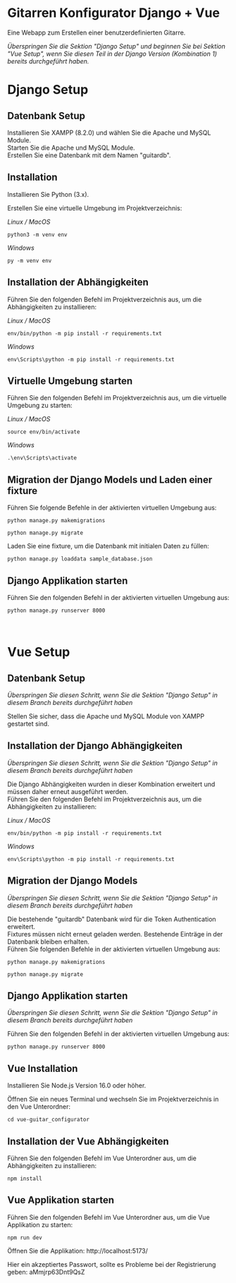 # Gitarren Konfigurator Django + Vue
Eine Webapp zum Erstellen einer benutzerdefinierten Gitarre.


*Überspringen Sie die Sektion "Django Setup" und beginnen Sie bei Sektion "Vue Setup", wenn Sie diesen Teil in der Django Version (Kombination 1) bereits durchgeführt haben.*
<br>

# Django Setup

## Datenbank Setup
Installieren Sie XAMPP (8.2.0) und wählen Sie die Apache und MySQL Module. <br>
Starten Sie die Apache und MySQL Module. <br>
Erstellen Sie eine Datenbank mit dem Namen "guitardb".

## Installation
Installieren Sie Python (3.x). <br>

Erstellen Sie eine virtuelle Umgebung im Projektverzeichnis:

*Linux / MacOS*
```
python3 -m venv env
```

*Windows*
```
py -m venv env
```

## Installation der Abhängigkeiten 
Führen Sie den folgenden Befehl im Projektverzeichnis aus, um die Abhängigkeiten zu installieren:

*Linux / MacOS*
```
env/bin/python -m pip install -r requirements.txt
```

*Windows*
```
env\Scripts\python -m pip install -r requirements.txt
```

## Virtuelle Umgebung starten
Führen Sie den folgenden Befehl im Projektverzeichnis aus, um die virtuelle Umgebung zu starten:

*Linux / MacOS*
```
source env/bin/activate
```

*Windows*
```
.\env\Scripts\activate
```

## Migration der Django Models und Laden einer fixture
Führen Sie folgende Befehle in der aktivierten virtuellen Umgebung aus:

```
python manage.py makemigrations
```

```
python manage.py migrate
```

Laden Sie eine fixture, um die Datenbank mit initialen Daten zu füllen:
```
python manage.py loaddata sample_database.json
```

## Django Applikation starten
Führen Sie den folgenden Befehl in der aktivierten virtuellen Umgebung aus:

```
python manage.py runserver 8000
```

<br>

# Vue Setup 

## Datenbank Setup
*Überspringen Sie diesen Schritt, wenn Sie die Sektion "Django Setup" in diesem Branch bereits durchgeführt haben*

Stellen Sie sicher, dass die Apache und MySQL Module von XAMPP gestartet sind.

## Installation der Django Abhängigkeiten
*Überspringen Sie diesen Schritt, wenn Sie die Sektion "Django Setup" in diesem Branch bereits durchgeführt haben*

Die Django Abhängigkeiten wurden in dieser Kombination erweitert und müssen daher erneut ausgeführt werden. <br>
Führen Sie den folgenden Befehl im Projektverzeichnis aus, um die Abhängigkeiten zu installieren:

*Linux / MacOS*
```
env/bin/python -m pip install -r requirements.txt
```

*Windows*
```
env\Scripts\python -m pip install -r requirements.txt
```

## Migration der Django Models 
*Überspringen Sie diesen Schritt, wenn Sie die Sektion "Django Setup" in diesem Branch bereits durchgeführt haben*

Die bestehende "guitardb" Datenbank wird für die Token Authentication erweitert. <br>
Fixtures müssen nicht erneut geladen werden. Bestehende Einträge in der Datenbank bleiben erhalten. <br>
Führen Sie folgenden Befehle in der aktivierten virtuellen Umgebung aus:

```
python manage.py makemigrations
```

```
python manage.py migrate
```

## Django Applikation starten
*Überspringen Sie diesen Schritt, wenn Sie die Sektion "Django Setup" in diesem Branch bereits durchgeführt haben*

Führen Sie den folgenden Befehl in der aktivierten virtuellen Umgebung aus:

```
python manage.py runserver 8000
```

## Vue Installation
Installieren Sie Node.js Version 16.0 oder höher. <br>

Öffnen Sie ein neues Terminal und wechseln Sie im Projektverzeichnis in den Vue Unterordner:

```
cd vue-guitar_configurator
```

## Installation der Vue Abhängigkeiten 
Führen Sie den folgenden Befehl im Vue Unterordner aus, um die Abhängigkeiten zu installieren:

```
npm install
```

## Vue Applikation starten 
Führen Sie den folgenden Befehl im Vue Unterordner aus, um die Vue Applikation zu starten:

```
npm run dev
```
Öffnen Sie die Applikation: http://localhost:5173/

Hier ein akzeptiertes Passwort, sollte es Probleme bei der Registrierung geben: aMmjrp63Dnt9QsZ
